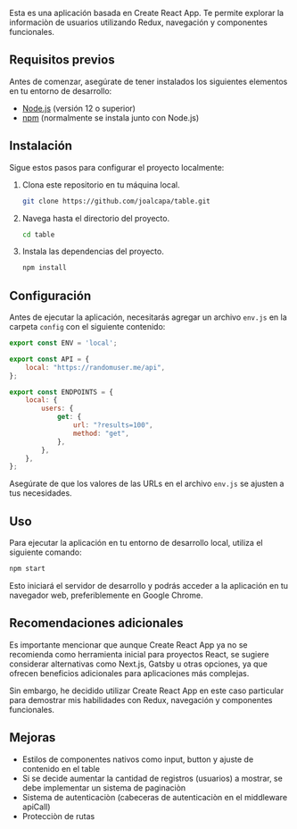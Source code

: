 Esta es una aplicación basada en Create React App. Te permite explorar la informaciòn de usuarios utilizando Redux, navegación y componentes funcionales.

## Requisitos previos

Antes de comenzar, asegúrate de tener instalados los siguientes elementos en tu entorno de desarrollo:

- [Node.js](https://nodejs.org) (versión 12 o superior)
- [npm](https://www.npmjs.com/) (normalmente se instala junto con Node.js)

## Instalación

Sigue estos pasos para configurar el proyecto localmente:

1. Clona este repositorio en tu máquina local.

   ```bash
   git clone https://github.com/joalcapa/table.git
   ```

2. Navega hasta el directorio del proyecto.

   ```bash
   cd table
   ```

3. Instala las dependencias del proyecto.

   ```bash
   npm install
   ```

## Configuración

Antes de ejecutar la aplicación, necesitarás agregar un archivo `env.js` en la carpeta `config` con el siguiente contenido:

```javascript
export const ENV = 'local';

export const API = {
    local: "https://randomuser.me/api", 
};

export const ENDPOINTS = {
    local: {
        users: {
            get: {
                url: "?results=100",
                method: "get",
            },
        },
    },
};
```

Asegúrate de que los valores de las URLs en el archivo `env.js` se ajusten a tus necesidades.

## Uso

Para ejecutar la aplicación en tu entorno de desarrollo local, utiliza el siguiente comando:

```bash
npm start
```

Esto iniciará el servidor de desarrollo y podrás acceder a la aplicación en tu navegador web, preferiblemente en Google Chrome.

## Recomendaciones adicionales

Es importante mencionar que aunque Create React App ya no se recomienda como herramienta inicial para proyectos React, se sugiere considerar alternativas como Next.js, Gatsby u otras opciones, ya que ofrecen beneficios adicionales para aplicaciones más complejas.

Sin embargo, he decidido utilizar Create React App en este caso particular para demostrar mis habilidades con Redux, navegación y componentes funcionales.

## Mejoras

- Estilos de componentes nativos como input, button y ajuste de contenido en el table
- Si se decide aumentar la cantidad de registros (usuarios) a mostrar, se debe implementar un sistema de paginaciòn
- Sistema de autenticaciòn (cabeceras de autenticaciòn en el middleware apiCall)
- Protecciòn de rutas